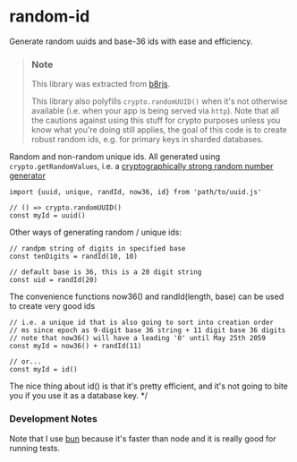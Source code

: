 # random-id

Generate random uuids and base-36 ids with ease and efficiency.

> ### Note
>
> This library was extracted from [b8rjs](https://b8rjs.com/?source=source/uuid.js).
>
> This library also polyfills `crypto.randomUUID()` when it's not otherwise available (i.e.
> when your app is being served via `http`). Note that all the cautions against using this
> stuff for crypto purposes unless you know what you're doing still applies, the goal of this
> code is to create robust random ids, e.g. for primary keys in sharded databases.

Random and non-random unique ids. All generated using `crypto.getRandomValues`, i.e. a
[cryptographically strong random number generator](https://developer.mozilla.org/en-US/docs/Web/API/Crypto)

    import {uuid, unique, randId, now36, id} from 'path/to/uuid.js'

    // () => crypto.randomUUID()
    const myId = uuid()

Other ways of generating random / unique ids:

    // randpm string of digits in specified base
    const tenDigits = randId(10, 10)

    // default base is 36, this is a 20 digit string
    const uid = randId(20)

The convenience functions now36() and randId(length, base) can
be used to create very good ids

    // i.e. a unique id that is also going to sort into creation order
    // ms since epoch as 9-digit base 36 string + 11 digit base 36 digits
    // note that now36() will have a leading '0' until May 25th 2059
    const myId = now36() + randId(11)

    // or...
    const myId = id()

The nice thing about id() is that it's pretty efficient, and it's not
going to bite you if you use it as a database key.
*/

### Development Notes

Note that I use [bun](https://bun.sh) because it's faster than node and it
is really good for running tests.